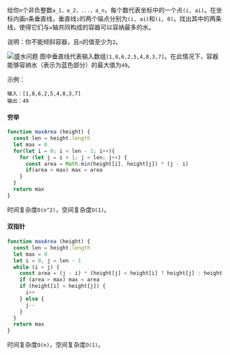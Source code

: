 给你`n`个非负整数`a_1，a_2，...，a_n`，每个数代表坐标中的一个点`(i, ai)`。在坐标内画`n`条垂直线，垂直线`i`的两个端点分别为`(i, ai)`和`(i, 0)`。找出其中的两条线，使得它们与`x`轴共同构成的容器可以容纳最多的水。

说明：你不能倾斜容器，且`n`的值至少为`2`。

![盛水问题](https://aliyun-lc-upload.oss-cn-hangzhou.aliyuncs.com/aliyun-lc-upload/uploads/2018/07/25/question_11.jpg)
图中垂直线代表输入数组`[1,8,6,2,5,4,8,3,7]`。在此情况下，容器能够容纳水（表示为蓝色部分）的最大值为`49`。

示例：
```
输入：[1,8,6,2,5,4,8,3,7]
输出：49
```

#### 穷举
```js
function maxArea (height) {
  const len = height.length
  let max = 0
  for(let i = 0; i < len - 1; i++){
    for (let j = i + 1; j < len; j++) {
      const area = Math.min(height[i], height[j]) * (j - i)
      if(area > max) max = area
    }
  }
  return max
}
```

时间复杂度`O(n^2)`，空间复杂度`O(1)`。

#### 双指针
```js
function maxArea (height) {
  const len = height.length
  let max = 0
  let i = 0, j = len - 1
  while (i < j) {
    const area = (j - i) * (height[j] < height[i] ? height[j] : height[i])
    if (area > max) max = area
    if (height[i] < height[j]) {
      i++
    } else {
      j--
    }
  }
  return max
}
```

时间复杂度`O(n)`，空间复杂度`O(1)`。
